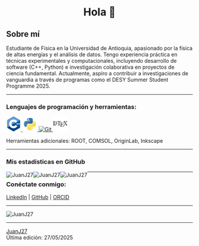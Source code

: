 <h1 align="center">Hola 👋</h1>

<h2 align="left">Sobre mí</h2>
<p>Estudiante de Física en la Universidad de Antioquia, apasionado por la física de altas energías y el análisis de datos. Tengo experiencia práctica en técnicas experimentales y computacionales, incluyendo desarrollo de software (C++, Python) e investigación colaborativa en proyectos de ciencia fundamental. Actualmente, aspiro a contribuir a investigaciones de vanguardia a través de programas como el DESY Summer Student Programme 2025.</p>

---

<h3 align="left">Lenguajes de programación y herramientas:</h3>
<p align="left">
<a href="https://isocpp.org/" target="_blank" rel="noreferrer"> <img src="https://raw.githubusercontent.com/devicons/devicon/master/icons/cplusplus/cplusplus-original.svg" alt="C++" width="40" height="40"/> </a>
<a href="https://www.python.org" target="_blank" rel="noreferrer"> <img src="https://raw.githubusercontent.com/devicons/devicon/master/icons/python/python-original.svg" alt="Python" width="40" height="40"/> </a>
<a href="https://git-scm.com/" target="_blank" rel="noreferrer"> <img src="https://www.vectorlogo.zone/logos/git-scm/git-scm-icon.svg" alt="Git" width="40" height="40"/> </a>
<a href="https://www.latex-project.org/" target="_blank" rel="noreferrer"> <img src="https://raw.githubusercontent.com/devicons/devicon/master/icons/latex/latex-original.svg" alt="LaTeX" width="40" height="40"/> </a>
</p>
<p>Herramientas adicionales: ROOT, COMSOL, OriginLab, Inkscape</p>

---

<h3>Mis estadísticas en GitHub</h3>
<p><img align="left" src="https://github-readme-stats.vercel.app/api/top-langs?username=JuanJ27&show_icons=true&theme=dark&locale=en&layout=compact" alt="JuanJ27" /></p>
<p><img align="left" src="https://github-readme-stats.vercel.app/api?username=JuanJ27&show_icons=true&theme=dark&locale=en" alt="JuanJ27" /></p>
<p><img align="left" src="https://github-readme-streak-stats.herokuapp.com/?user=JuanJ27&theme=dark" alt="JuanJ27" /></p>

---

<h3 align="left">Conéctate conmigo:</h3>
<p align="left">
<a href="https://linkedin.com/in/juan-montoya" target="_blank">LinkedIn</a> | 
<a href="https://github.com/JuanJ27" target="_blank">GitHub</a> | 
<a href="https://orcid.org/0009-0006-6739-8449" target="_blank">ORCID</a>
</p>

---

<p align="left"> <img src="https://komarev.com/ghpvc/?username=JuanJ27&label=Vistas%20del%20perfil&color=0e75b6&style=flat" alt="JuanJ27" /> </p>

---

[JuanJ27](https://github.com/JuanJ27)  
Última edición: 27/05/2025
